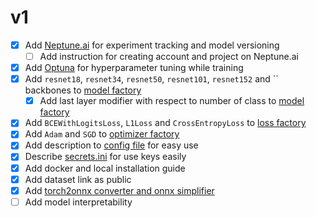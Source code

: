 # v1
- [x] Add [Neptune.ai](https://neptune.ai/) for experiment tracking and model versioning
    - [ ] Add instruction for creating account and project on Neptune.ai
- [x] Add [Optuna](https://optuna.org/) for hyperparameter tuning while training
- [x] Add `resnet18`, `resnet34`, `resnet50`, `resnet101`, `resnet152` and `` backbones to [model factory](src/Models/ModelFactory.py)
    - [x] Add last layer modifier with respect to number of class to [model factory](src/Models/ModelFactory.py)
- [x] Add `BCEWithLogitsLoss`, `L1Loss` and `CrossEntropyLoss` to [loss factory](src/Losses/LossFactory.py)
- [x] Add `Adam` and `SGD` to [optimizer factory](src/Optimizers/OptimizerFactory.py)
- [x] Add description to [config file](src/Options/trainConfig.yml) for easy use
- [x] Describe [secrets.ini](secretsExample.ini) for use keys easily
- [x] Add docker and local installation guide
- [x] Add dataset link as public
- [x] Add [torch2onnx converter and onnx simplifier](src/Trainer.py#L175)
- [ ] Add model interpretability